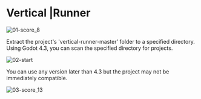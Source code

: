 # Vertical |Runner

![01-score_8](https://github.com/user-attachments/assets/c857d957-7468-4037-b16c-edf3e40b2da3)

Extract the project's 'vertical-runner-master' folder to a specified directory.
Using Godot 4.3, you can scan the specified directory for projects.

![02-start](https://github.com/user-attachments/assets/d5bc0884-fe7c-4f23-acc3-3bee8ad2547a)

You can use any version later than 4.3 but the project may not be immediately compatible.

![03-score_13](https://github.com/user-attachments/assets/1b54663c-b50b-4ed9-8d1c-310591b11615)

